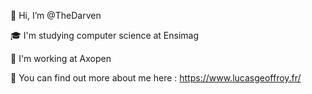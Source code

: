 👋 Hi, I’m @TheDarven

🎓 I'm studying computer science at Ensimag

🔧 I'm working at Axopen

👀 You can find out more about me here : https://www.lucasgeoffroy.fr/
